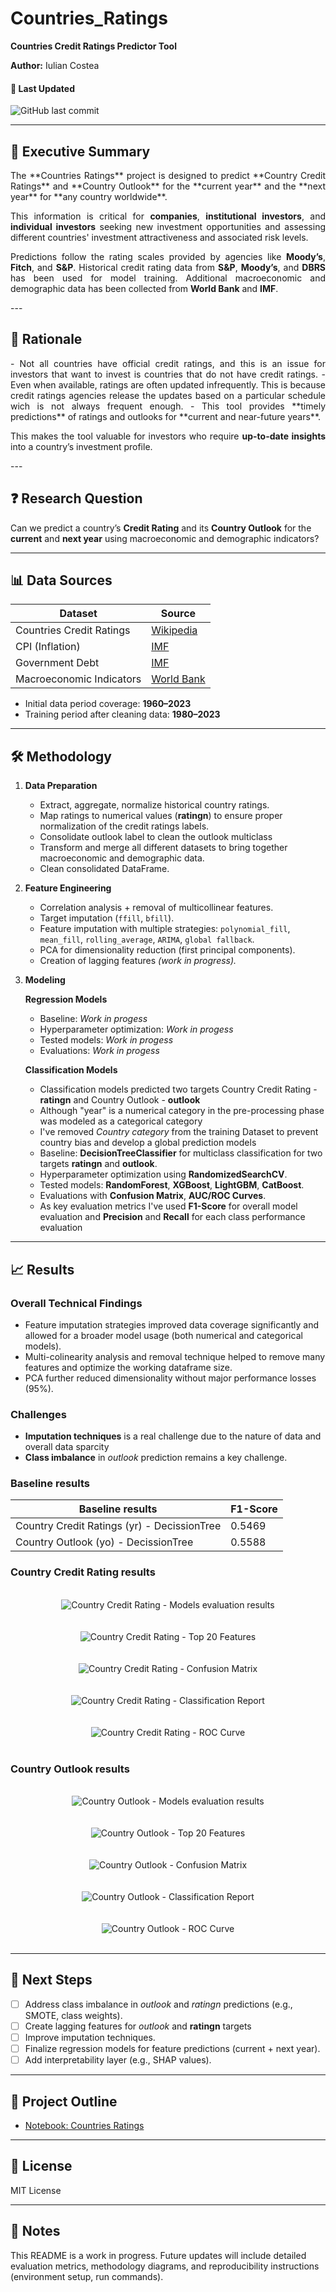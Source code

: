 # Countries_Ratings

**Countries Credit Ratings Predictor Tool**

**Author:** Iulian Costea

#### 📅 Last Updated
![GitHub last commit](https://img.shields.io/github/last-commit/IULIAN-COSTEA/Countries_Ratings)

---

## 📌 Executive Summary
<div align="justify">
The **Countries Ratings** project is designed to predict **Country Credit Ratings** and **Country Outlook** for the **current year** and the **next year** for **any country worldwide**.

This information is critical for **companies**, **institutional investors**, and **individual investors** seeking new investment opportunities and assessing different countries' investment attractiveness and associated risk levels.

Predictions follow the rating scales provided by agencies like **Moody’s**, **Fitch**, and **S&P**. Historical credit rating data from **S&P**, **Moody’s**, and **DBRS** has been used for model training. Additional macroeconomic and demographic data has been collected from **World Bank** and **IMF**.
</div>
---

## 🎯 Rationale
<div align="justify">
- Not all countries have official credit ratings, and this is an issue for investors that want to invest is countries that do not have credit ratings.
- Even when available, ratings are often updated infrequently. This is because credit ratings agencies release the updates based on a particular schedule wich is not always frequent enough.
- This tool provides **timely predictions** of ratings and outlooks for **current and near-future years**.

This makes the tool valuable for investors who require **up-to-date insights** into a country’s investment profile.
</div>
---

## ❓ Research Question
Can we predict a country’s **Credit Rating** and its **Country Outlook** for the **current** and **next year** using macroeconomic and demographic indicators?

---

## 📊 Data Sources
| Dataset                        | Source                                                                 |
|--------------------------------|------------------------------------------------------------------------|
| Countries Credit Ratings       | [Wikipedia](https://en.wikipedia.org/wiki/List_of_countries_by_credit_rating) |
| CPI (Inflation)                | [IMF](https://www.imf.org/en/Publications/WEO/weo-database/2025/april) |
| Government Debt                | [IMF](https://www.imf.org/en/Publications/WEO/weo-database/2025/april) |
| Macroeconomic Indicators       | [World Bank](https://databank.worldbank.org/source/world-development-indicators) |

- Initial data period coverage: **1960–2023**
- Training period after cleaning data: **1980–2023**

---

## 🛠️ Methodology

1. **Data Preparation**
   - Extract, aggregate, normalize historical country ratings.
   - Map ratings to numerical values (**ratingn**) to ensure proper normalization of the credit ratings labels.
   - Consolidate outlook label to clean the outlook multiclass 
   - Transform and merge all different datasets to bring together macroeconomic and demographic data.
   - Clean consolidated DataFrame.

2. **Feature Engineering**
   - Correlation analysis + removal of multicollinear features.
   - Target imputation (`ffill`, `bfill`).
   - Feature imputation with multiple strategies: `polynomial_fill`, `mean_fill`, `rolling_average`, `ARIMA`, `global fallback`.
   - PCA for dimensionality reduction (first principal components).
   - Creation of lagging features *(work in progress).*

3. **Modeling**

      **Regression Models**
      - Baseline: *Work in progess*
      - Hyperparameter optimization: *Work in progess*
      - Tested models: *Work in progess*
      - Evaluations: *Work in progess*
     
      **Classification Models**
      - Classification models predicted two targets Country Credit Rating - **ratingn** and Country Outlook - **outlook**
      - Although "year" is a numerical category in the pre-processing phase was modeled as a categorical category
      - I've removed *Country category* from the training Dataset to prevent country bias and develop a global prediction models
      - Baseline: **DecisionTreeClassifier** for multiclass classification for two targets **ratingn** and **outlook**.
      - Hyperparameter optimization using **RandomizedSearchCV**.
      - Tested models: **RandomForest**, **XGBoost**, **LightGBM**, **CatBoost**.
      - Evaluations with **Confusion Matrix**, **AUC/ROC Curves**.
      - As key evaluation metrics I've used **F1-Score** for overall model evaluation and **Precision** and **Recall** for each class performance evaluation  

---

## 📈 Results

### Overall Technical Findings
- Feature imputation strategies improved data coverage significantly and allowed for a broader model usage (both numerical and categorical models).
- Multi-colinearity analysis and removal technique helped to remove many features and optimize the working dataframe size.
- PCA further reduced dimensionality without major performance losses (95%).

### Challenges
- **Imputation techniques** is a real challenge due to the nature of data and overall data sparcity
- **Class imbalance** in *outlook* prediction remains a key challenge.

### Baseline results
| Baseline results                              | F1-Score |
|-----------------------------------------------|----------|
| Country Credit Ratings (yr) - DecissionTree   |   0.5469 |
| Country Outlook (yo) - DecissionTree          |   0.5588 |

### Country Credit Rating results

<br>
<div align="center">
  <img src="images/yr_models_results.png" alt="Country Credit Rating - Models evaluation results">
</div>
<br>


<br>
<div align="center">
  <img src="images/yr_top_features.png" alt="Country Credit Rating - Top 20 Features">
</div>
<br>

<br>
<div align="center">
  <img src="images/yr_conf_matrix.png" alt="Country Credit Rating - Confusion Matrix">
</div>
<br>

<br>
<div align="center">
  <img src="images/yr_class_report.png" alt="Country Credit Rating - Classification Report">
</div>
<br>

<br>
<div align="center">
  <img src="images/yr_ROC.png" alt="Country Credit Rating - ROC Curve">
</div>
<br>

### Country Outlook results
<br>
<div align="center">
  <img src="images/yo_models_results.png" alt="Country Outlook - Models evaluation results">
</div>
<br>


<br>
<div align="center">
  <img src="images/yo_top_features.png" alt="Country Outlook - Top 20 Features">
</div>
<br>

<br>
<div align="center">
  <img src="images/yo_conf_matrix.png" alt="Country Outlook - Confusion Matrix">
</div>
<br>

<br>
<div align="center">
  <img src="images/yo_class_report.png" alt="Country Outlook - Classification Report">
</div>
<br>

<br>
<div align="center">
  <img src="images/yo_ROC.png" alt="Country Outlook - ROC Curve">
</div>
<br>

---

## 🚀 Next Steps

- [ ] Address class imbalance in *outlook* and *ratingn* predictions (e.g., SMOTE, class weights).
- [ ] Create lagging features for *outlook* and **ratingn** targets
- [ ] Improve imputation techniques.
- [ ] Finalize regression models for feature predictions (current + next year).
- [ ] Add interpretability layer (e.g., SHAP values).

---

## 📂 Project Outline
- [Notebook: Countries Ratings](Countries_ratings.ipynb)

---

## 📜 License
MIT License

---

## 📝 Notes
This README is a work in progress. Future updates will include detailed evaluation metrics, methodology diagrams, and reproducibility instructions (environment setup, run commands).

